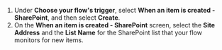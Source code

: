 1. Under **Choose your flow's trigger**, select **When an item is created - SharePoint**, and then select **Create**.
2. On the **When an item is created - SharePoint** screen, select the **Site Address** and the **List Name** for the SharePoint list that your flow monitors for new items.